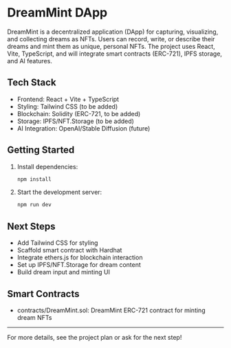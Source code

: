 # DreamMint DApp

DreamMint is a decentralized application (DApp) for capturing, visualizing, and collecting dreams as NFTs. Users can record, write, or describe their dreams and mint them as unique, personal NFTs. The project uses React, Vite, TypeScript, and will integrate smart contracts (ERC-721), IPFS storage, and AI features.

## Tech Stack
- Frontend: React + Vite + TypeScript
- Styling: Tailwind CSS (to be added)
- Blockchain: Solidity (ERC-721, to be added)
- Storage: IPFS/NFT.Storage (to be added)
- AI Integration: OpenAI/Stable Diffusion (future)

## Getting Started
1. Install dependencies:
   ```bash
   npm install
   ```
2. Start the development server:
   ```bash
   npm run dev
   ```

## Next Steps
- Add Tailwind CSS for styling
- Scaffold smart contract with Hardhat
- Integrate ethers.js for blockchain interaction
- Set up IPFS/NFT.Storage for dream content
- Build dream input and minting UI

## Smart Contracts
- contracts/DreamMint.sol: DreamMint ERC-721 contract for minting dream NFTs

---

For more details, see the project plan or ask for the next step!
